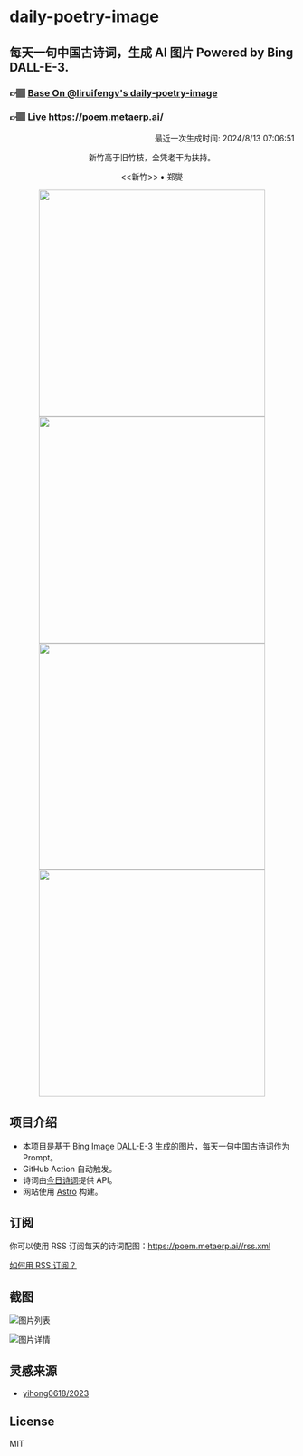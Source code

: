 
# daily-poetry-image

## 每天一句中国古诗词，生成 AI 图片 Powered by Bing DALL-E-3.

### 👉🏽 [Base On @liruifengv's daily-poetry-image](https://github.com/liruifengv/daily-poetry-image)

### 👉🏽 [Live](https://poem.metaerp.ai/) https://poem.metaerp.ai/

<p align="right">
  最近一次生成时间: 2024/8/13 07:06:51
</p>
<p align="center">
新竹高于旧竹枝，全凭老干为扶持。
</p>
<p align="center">
<<新竹>> • 郑燮
</p>
<p align="center">
<img src="https://tse4.mm.bing.net/th/id/OIG2.7DctX4C6GMOD_PuUZdFk" height="400" width="400" />
<img src="https://tse4.mm.bing.net/th/id/OIG2.Ap56VVB8502TWFf5FLQr" height="400" width="400" />
<img src="https://tse4.mm.bing.net/th/id/OIG2.h9lWRAqebYotjMCevLGK" height="400" width="400" />
<img src="https://tse2.mm.bing.net/th/id/OIG2.BJovBuency_t0rLZcYFD" height="400" width="400" />
</p>

## 项目介绍

-   本项目是基于 [Bing Image DALL-E-3](https://www.bing.com/images/create) 生成的图片，每天一句中国古诗词作为 Prompt。
-   GitHub Action 自动触发。
-   诗词由[今日诗词](https://www.jinrishici.com/)提供 API。
-   网站使用 [Astro](https://astro.build) 构建。

## 订阅

你可以使用 RSS 订阅每天的诗词配图：https://poem.metaerp.ai//rss.xml

[如何用 RSS 订阅？](https://zhuanlan.zhihu.com/p/55026716)

## 截图

![图片列表](./screenshots/01.png)

![图片详情](./screenshots/02.png)

## 灵感来源

-   [yihong0618/2023](https://github.com/yihong0618/2023)

## License

MIT
